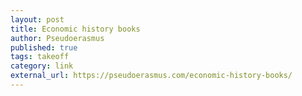 ```yaml
---
layout: post
title: Economic history books
author: Pseudoerasmus
published: true
tags: takeoff
category: link
external_url: https://pseudoerasmus.com/economic-history-books/
---
```

